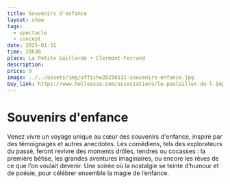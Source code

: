 ```yaml
---
title: Souvenirs d'enfance
layout: show
tags:
  - spectacle
  - concept
date: 2025-01-31
time: 20h30
place: La Petite Gaillarde • Clermont-Ferrand
description:
price: 9
image: ../../assets/img/affiche20250131-souvenirs-enfance.jpg
buy_link: https://www.helloasso.com/associations/le-poulailler-de-l-impro/evenements/souvenirs-d-enfance
---
```


# Souvenirs d'enfance

Venez vivre un voyage unique au cœur des souvenirs d'enfance, inspiré par des témoignages et autres anecdotes.
Les comédiens, tels des explorateurs du passé, feront revivre des moments drôles, tendres ou cocasses : la première bêtise, les grandes aventures imaginaires, ou encore les rêves de ce que l’on voulait devenir.
Une soirée où la nostalgie se teinte d’humour et de poésie, pour célébrer ensemble la magie de l’enfance.
